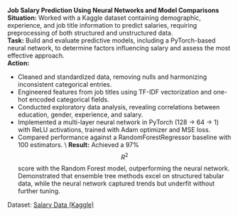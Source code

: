 **Job Salary Prediction Using Neural Networks and Model Comparisons**  
**Situation:** Worked with a Kaggle dataset containing demographic, experience, and job title information to predict salaries, requiring preprocessing of both structured and unstructured data.  
**Task:** Build and evaluate predictive models, including a PyTorch-based neural network, to determine factors influencing salary and assess the most effective approach.  
**Action:**  
- Cleaned and standardized data, removing nulls and harmonizing inconsistent categorical entries.  
- Engineered features from job titles using TF-IDF vectorization and one-hot encoded categorical fields.  
- Conducted exploratory data analysis, revealing correlations between education, gender, experience, and salary.  
- Implemented a multi-layer neural network in PyTorch (128 → 64 → 1) with ReLU activations, trained with Adam optimizer and MSE loss.  
- Compared performance against a RandomForestRegressor baseline with 100 estimators.  \\
**Result:** Achieved a 97% $$R^2$$ score with the Random Forest model, outperforming the neural network. Demonstrated that ensemble tree methods excel on structured tabular data, while the neural network captured trends but underfit without further tuning.

Dataset: [Salary Data (Kaggle)](https://www.kaggle.com/datasets/mohithsairamreddy/salary-data)
